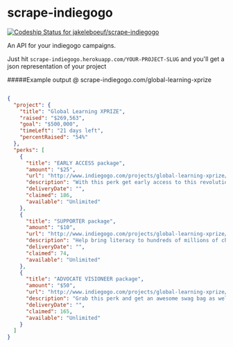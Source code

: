scrape-indiegogo
================
[ ![Codeship Status for jakeleboeuf/scrape-indiegogo](https://codeship.io/projects/6b1dd260-37e4-0132-e8f4-461894a5379e/status?branch=master)](https://codeship.io/projects/41841)

An API for your indiegogo campaigns.

Just hit `scrape-indiegogo.herokuapp.com/YOUR-PROJECT-SLUG` and you'll get a json representation of your project


#####Example output @ scrape-indiegogo.com/global-learning-xprize

```json

{
  "project": {
    "title": "Global Learning XPRIZE",
    "raised": "$269,563",
    "goal": "$500,000",
    "timeLeft": "21 days left",
    "percentRaised": "54%"
  },
  "perks": [
    {
      "title": "EARLY ACCESS package",
      "amount": "$25",
      "url": "http://www.indiegogo.com/projects/global-learning-xprize/contributions/new?perk_amt=25&perk_id=2314758",
      "description": "With this perk get early access to this revolutionary software, 18 months\nbefore anyone else, to test with kids near you.\n\nIn addition to the previous perks, you also get:\n\n · A Vote: As a Digital Visioneer you will get a vote where the XPRIZE\nFoundation should launch its next major competition.\n · Credit: Get your name credited in the winning software that is used by\nhundreds of millions of kids.\n · Digital Content: Exclusive extended digital content (interviews,\nvideos, images, and more!)",
      "deliveryDate": "",
      "claimed": 186,
      "available": "Unlimited"
    },
    {
      "title": "SUPPORTER package",
      "amount": "$10",
      "url": "http://www.indiegogo.com/projects/global-learning-xprize/contributions/new?perk_amt=10&perk_id=2314753",
      "description": "Help bring literacy to hundreds of millions of children around the world by showing your support for the campaign!\n\nIncludes:\n• Website Credit: Get your name listed as a supporter on the Global Learning XPRIZE website!\n• Digital Certificate: Receive a digital donation certificate that you can use to show your support!",
      "deliveryDate": "",
      "claimed": 74,
      "available": "Unlimited"
    },
    {
      "title": "ADVOCATE VISIONEER package",
      "amount": "$50",
      "url": "http://www.indiegogo.com/projects/global-learning-xprize/contributions/new?perk_amt=50&perk_id=2314760",
      "description": "Grab this perk and get an awesome swag bag as well as live video access to\nour Visioneering event, where you can watch and vote on how future XPRIZE\nare created.\n\nGet all the previous perks as well as:\n\n · Watch: Live web video access to our exclusive Visioneering event.\n · Wear: An exclusive, limited edition, Global Learning XPRIZE T-shirt.\n · Represent: Three awesome Global Learning XPRIZE stickers.\n · Show: A neat Global Learning Wristband to show your support!",
      "deliveryDate": "",
      "claimed": 165,
      "available": "Unlimited"
    }
  ]
}
```
